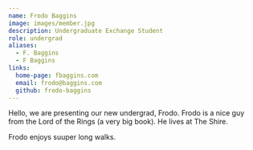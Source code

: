 ```yaml
---
name: Frodo Baggins
image: images/member.jpg
description: Undergraduate Exchange Student
role: undergrad
aliases:
  - F. Baggins
  - F Baggins
links:
  home-page: fbaggins.com
  email: frodo@baggins.com
  github: frodo-baggins
---
```


Hello, we are presenting our new undergrad, Frodo.
Frodo is a nice guy from the Lord of the Rings (a very big book). He lives at The Shire.

Frodo enjoys suuper long walks.
